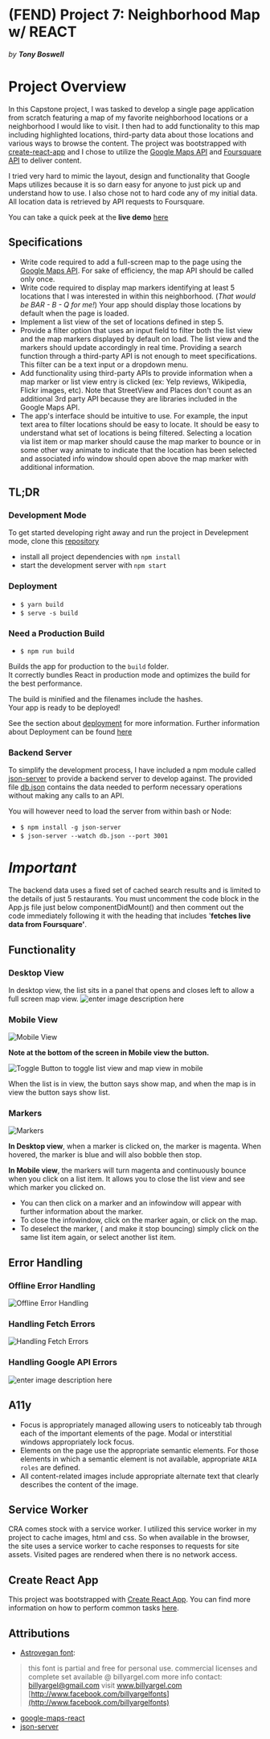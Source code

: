 # (FEND) Project 7: Neighborhood Map w/ REACT
*by **Tony Boswell***


# Project Overview

In this Capstone project, I was tasked to develop a single page application from scratch featuring a map of my favorite neighborhood locations or a neighborhood I would like to visit. I then had to add functionality to this map including highlighted locations, third-party data about those locations and various ways to browse the content.
The project was bootstrapped with [create-react-app](https://github.com/facebookincubator/create-react-app) and I chose to utilize the [Google Maps API](https://cloud.google.com/maps-platform/) and [Foursquare API](https://developer.foursquare.com/) to deliver content.

I tried very hard to mimic the layout, design and functionality that Google Maps utilizes because it is so darn easy for anyone to just pick up and understand how to use. I also chose not to hard code any of my initial data. All location data is retrieved by API requests to Foursquare.

You can take a quick peek at the **live demo** [here](https://shylmysten.github.io/Udacity-P7-Neighborhood-Map/)

## Specifications

-   Write code required to add a full-screen map to the page using the  [Google Maps API](https://developers.google.com/maps/). For sake of efficiency, the map API should be called only once.
-   Write code required to display map markers identifying at least 5 locations that I was interested in within this neighborhood. (*That would be BAR - B - Q for me!*)  Your app should display those locations by default when the page is loaded.
-   Implement a list view of the set of locations defined in step 5.
-   Provide a filter option that uses an input field to filter both the list view and the map markers displayed by default on load. The list view and the markers should update accordingly in real time. Providing a search function through a third-party API is not enough to meet specifications. This filter can be a text input or a dropdown menu.
-   Add functionality using third-party APIs to provide information when a map marker or list view entry is clicked (ex: Yelp reviews, Wikipedia, Flickr images, etc). Note that StreetView and Places don't count as an additional 3rd party API because they are libraries included in the Google Maps API.
-   The app's interface should be intuitive to use. For example, the input text area to filter locations should be easy to locate. It should be easy to understand what set of locations is being filtered. Selecting a location via list item or map marker should cause the map marker to bounce or in some other way animate to indicate that the location has been selected and associated info window should open above the map marker with additional information.

## TL;DR

### Development Mode

To get started developing right away and run the project in Develepment mode, clone this [repository](https://github.com/Shylmysten/Udacity-P7-Neighborhood-Map.git)
* install all project dependencies with `npm install`
* start the development server with `npm start`


### Deployment
 * `$ yarn build`
 * `$ serve -s build`


### Need a Production Build
 *  `$ npm run build`

Builds the app for production to the  `build`  folder.  
It correctly bundles React in production mode and optimizes the build for the best performance.

The build is minified and the filenames include the hashes.  
Your app is ready to be deployed!

See the section about  [deployment](https://github.com/facebook/create-react-app/tree/master/packages/react-scripts/template#deployment)  for more information.
Further information about Deployment can be found [here](https://github.com/facebook/create-react-app/tree/master/packages/react-scripts/template#making-a-progressive-web-app)

### Backend Server

To simplify the development process, I have included a npm module called [json-server](https://www.npmjs.com/package/json-server) to provide a backend server to develop against. The provided file [db.json](https://github.com/Shylmysten/Udacity-P7-Neighborhood-Map/blob/master/src/utils/db.json) contains the data needed to perform necessary operations without making any calls to an API.

You will however need to load the server from within bash or Node:

* `$ npm install -g json-server`
* `$ json-server --watch db.json --port 3001`

# *Important*
The backend data uses a fixed set of cached search results and is limited to the details of just 5 restaurants. You must uncomment the code block in the App.js file just below componentDidMount() and then comment out the code immediately following it with the heading that includes '**fetches live data from Foursquare'**.

## Functionality
### Desktop View
In desktop view, the list sits in a panel that opens and closes left to allow a full screen map view.
![enter image description here](https://drive.google.com/file/d/1OASdcHt_fVNCxwGmX5nQNfxKDvI20jIG/view?usp=sharing)

### Mobile View
![Mobile View](http://gdurl.com/Xumm)

**Note at the bottom of the screen in Mobile view the button.**

![Toggle Button to toggle list view and map view in mobile](http://gdurl.com/o8Pe)

When the list is in view, the button says show map, and when the map is in view the button says show list.

### Markers
![Markers](http://gdurl.com/TM8f)

**In Desktop view**, when a marker is clicked on, the marker is magenta. When hovered, the marker is blue and will also bobble then stop.

**In Mobile view**, the markers will turn magenta and continuously bounce when you click on a list item. It allows you to close the list view and see which marker you clicked on.

 - You can then click on a marker and an infowindow will appear with further information about the marker.
 - To close the infowindow, click   on the marker again, or click on the map.
 - To deselect the marker, ( and make it stop bouncing) simply click on the same list item again, or select another list item.

## Error Handling
### Offline Error Handling
![Offline Error Handling](http://gdurl.com/8thN)

### Handling Fetch Errors
![Handling Fetch Errors](http://gdurl.com/Z4eM)

### Handling Google API Errors
![enter image description here](http://gdurl.com/iQZU)

## A11y

 - Focus is appropriately managed allowing users to noticeably tab
   through each of the important elements of the page. Modal or
   interstitial windows appropriately lock focus.
 - Elements on the page use the appropriate semantic elements. For those
   elements in which a semantic element is not available, appropriate
   `ARIA roles`  are defined.
 - All content-related images include appropriate alternate text that
   clearly describes the content of the image.

## Service Worker
CRA comes stock with a service worker. I utilized this service worker in my project to cache images, html and css.  So when available in the browser, the site uses a service worker to cache responses to requests for site assets. Visited pages are rendered when there is no network access.

## Create React App

This project was bootstrapped with [Create React App](https://github.com/facebookincubator/create-react-app). You can find more information on how to perform common tasks [here](https://github.com/facebookincubator/create-react-app/blob/master/packages/react-scripts/template/README.md).

## Attributions

 - [Astrovegan font](https://www.dafont.com/astrovegan.font):
> this font is partial and free for personal use.   commercial licenses
> and complete set available @ billyargel.com   more info contact:  
> [billyargel@gmail.com](mailto:billyargel@gmail.com)   visit
> www.billyargel.com  
> [http://www.facebook.com/billyargelfonts](http://www.facebook.com/billyargelfonts)

 - [google-maps-react](https://github.com/fullstackreact/google-maps-react)
 - [json-server](https://www.npmjs.com/package/json-server)
